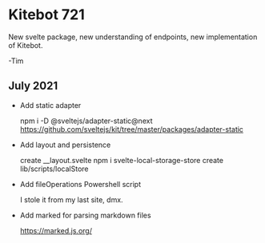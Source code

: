 # Kitebot 721

New svelte package, new understanding of endpoints, new implementation of Kitebot. 

-Tim

## July 2021

- Add static adapter

    npm i -D @sveltejs/adapter-static@next
    https://github.com/sveltejs/kit/tree/master/packages/adapter-static

- Add layout and persistence

    create __layout.svelte
    npm i svelte-local-storage-store
    create lib/scripts/localStore

- Add fileOperations Powershell script

    I stole it from my last site, dmx.

- Add marked for parsing markdown files

    https://marked.js.org/